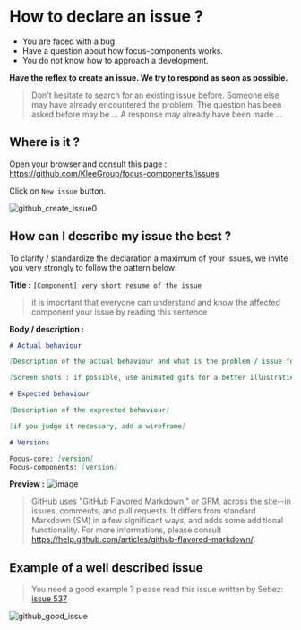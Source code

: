 # How to declare an issue ?

* You are faced with a bug.
* Have a question about how focus-components works.
* You do not know how to approach a development.

__Have the reflex to create an issue. We try to respond as soon as possible.__

> Don't hesitate to search for an existing issue before. Someone else may have already encountered the problem. The question has been asked before may be ... A response may already have been made ...

## Where is it ?

Open your browser and consult this page : https://github.com/KleeGroup/focus-components/issues

Click on `New issue` button.

![github_create_issue0](https://cloud.githubusercontent.com/assets/5349745/10515814/76961e5c-7355-11e5-8dfb-33ca944cff5b.PNG)

## How can I describe my issue the best ?

To clarify / standardize the declaration a maximum of your issues, we invite you very strongly to follow the pattern below:

__Title :__ `[Component] very short resume of the issue`

> it is important that everyone can understand and know the affected component your issue by reading this sentence

__Body / description :__
```markdown
# Actual behaviour

[Description of the actual behaviour and what is the problem / issue for you]

[Screen shots : if possible, use animated gifs for a better illustration]

# Expected behaviour

[Description of the exprected behaviour]

[if you judge it necessary, add a wireframe]

# Versions

Focus-core: [version]
Focus-components: [version]

```

__Preview :__
![image](https://cloud.githubusercontent.com/assets/5349745/10516004/7335985e-7356-11e5-876b-d0ec17a9a26c.png)

> GitHub uses "GitHub Flavored Markdown," or GFM, across the site--in issues, comments, and pull requests. It differs from standard Markdown (SM) in a few significant ways, and adds some additional functionality. For more informations, please consult https://help.github.com/articles/github-flavored-markdown/.

## Example of a well described issue

> You need a good example ? please read this issue written by Sebez:
> [issue 537](https://github.com/KleeGroup/focus-components/issues/537)

![github_good_issue](https://cloud.githubusercontent.com/assets/5349745/10515834/93d172be-7355-11e5-9a1f-05a5bb77e453.PNG)

